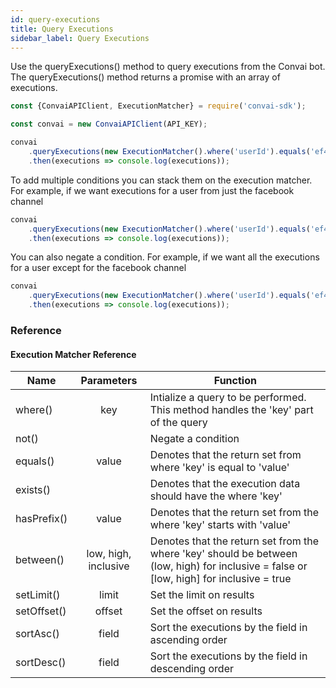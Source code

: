 ```yaml
---
id: query-executions
title: Query Executions
sidebar_label: Query Executions
---
```


Use the queryExecutions() method to query executions from the Convai bot. The queryExecutions() method returns a promise with an array of executions.

```js
const {ConvaiAPIClient, ExecutionMatcher} = require('convai-sdk');

const convai = new ConvaiAPIClient(API_KEY);

convai
    .queryExecutions(new ExecutionMatcher().where('userId').equals('ef44ad85-b97a-477b-b314-abcdefghijkl'))
    .then(executions => console.log(executions));
```

To add multiple conditions you can stack them on the execution matcher. For example, if we want executions for a user from just the facebook channel

```js
convai
    .queryExecutions(new ExecutionMatcher().where('userId').equals('ef44ad85-b97a-477b-b314-abcdefghijkl').where('channel').equals('facebook'))
    .then(executions => console.log(executions));
```

You can also negate a condition. For example, if we want all the executions for a user except for the facebook channel

```js
convai
    .queryExecutions(new ExecutionMatcher().where('userId').equals('ef44ad85-b97a-477b-b314-abcdefghijkl').where('channel').equals('facebook').not())
    .then(executions => console.log(executions));
```

### Reference

#### Execution Matcher Reference

| Name | Parameters | Function |
| --- | :---: | --- |
| where() | key | Intialize a query to be performed. This method handles the 'key' part of the query |
| not() | | Negate a condition |
| equals() | value | Denotes that the return set from where 'key' is equal to 'value' |
| exists() | | Denotes that the execution data should have the where 'key' |
| hasPrefix() | value | Denotes that the return set from the where 'key' starts with 'value' |
| between() | low, high, inclusive | Denotes that the return set from the where 'key' should be between (low, high) for inclusive = false or [low, high] for inclusive = true |
| setLimit() | limit | Set the limit on results |
| setOffset() | offset | Set the offset on results |
| sortAsc() | field | Sort the executions by the field in ascending order |
| sortDesc() | field | Sort the executions by the field in descending order |